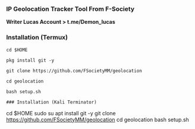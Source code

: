 ### IP Geolocation Tracker Tool From F-Society
__Writer Lucas Account > t.me/Demon_lucas__
### Installation (Termux)
  ```
  cd $HOME
  ```
  ```
  pkg install git -y
  ```
  ```
  git clone https://github.com/FSocietyMM/geolocation
  ```
  ```
  cd geolocation
  ```
  ```
  bash setup.sh
  ```
  ```
### Installation (Kali Terminator)
  ```
  cd $HOME
  sudo su
  apt install git -y
  git clone https://github.com/FSocietyMM/geolocation
  cd geolocation
  bash setup.sh
  ```
